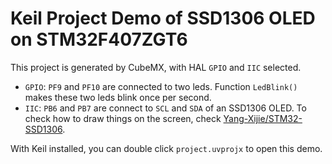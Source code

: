 # Keil Project Demo of SSD1306 OLED on STM32F407ZGT6

This project is generated by CubeMX, with HAL `GPIO` and `IIC` selected.

- `GPIO`: `PF9` and `PF10` are connected to two leds. Function `LedBlink()` makes these two leds blink once per second.
- `IIC`: `PB6` and `PB7` are connect to `SCL` and `SDA` of an SSD1306 OLED. To check how to draw things on the screen, check [Yang-Xijie/STM32-SSD1306](https://github.com/Yang-Xijie/STM32-SSD1306).

With Keil installed, you can double click `project.uvprojx` to open this demo.

